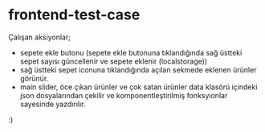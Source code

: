 # frontend-test-case
Çalışan aksiyonlar;
- sepete ekle butonu (sepete ekle butonuna tıklandığında sağ üstteki sepet sayısı güncellenir ve sepete eklenir (localstorage))
- sağ üstteki sepet iconuna tıklandığında açılan sekmede eklenen ürünler görünür.
- main slider, öce çıkan ürünler ve çok satan ürünler data klasörü içindeki json dosyalarından çekilir ve komponentleştirilmiş fonksyionlar sayesinde yazdırılır.
 
 :)
